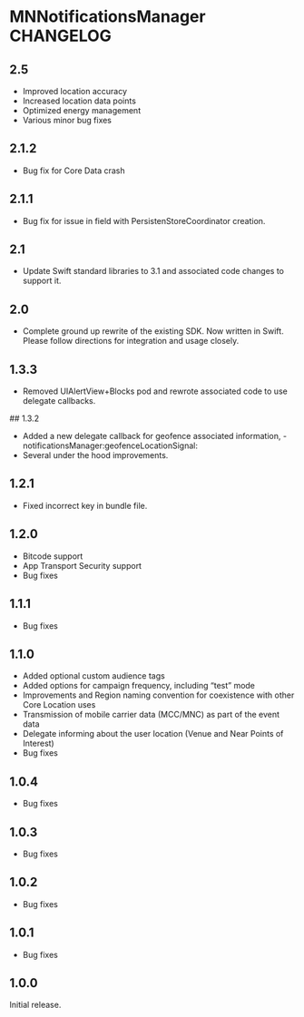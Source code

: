 # MNNotificationsManager CHANGELOG

## 2.5

- Improved location accuracy
- Increased location data points
- Optimized energy management
- Various minor bug fixes

## 2.1.2

- Bug fix for Core Data crash

## 2.1.1

- Bug fix for issue in field with PersistenStoreCoordinator creation.

## 2.1

- Update Swift standard libraries to 3.1 and associated code changes to support it.

## 2.0

- Complete ground up rewrite of the existing SDK.  Now written in Swift.  Please follow directions for integration and usage closely.

## 1.3.3

- Removed UIAlertView+Blocks pod and rewrote associated code to use delegate callbacks.

## 1.3.2

- Added a new delegate callback for geofence associated information, -notificationsManager:geofenceLocationSignal:
- Several under the hood improvements.

## 1.2.1

- Fixed incorrect key in bundle file.

## 1.2.0

- Bitcode support
- App Transport Security support
- Bug fixes

## 1.1.1

- Bug fixes

## 1.1.0

- Added optional custom audience tags
- Added options for campaign frequency, including “test” mode
- Improvements and Region naming convention for coexistence with other Core Location uses
- Transmission of mobile carrier data (MCC/MNC) as part of the event data
- Delegate informing about the user location (Venue and Near Points of Interest)
- Bug fixes

## 1.0.4

- Bug fixes

## 1.0.3

- Bug fixes

## 1.0.2

- Bug fixes

## 1.0.1

- Bug fixes

## 1.0.0

Initial release.
